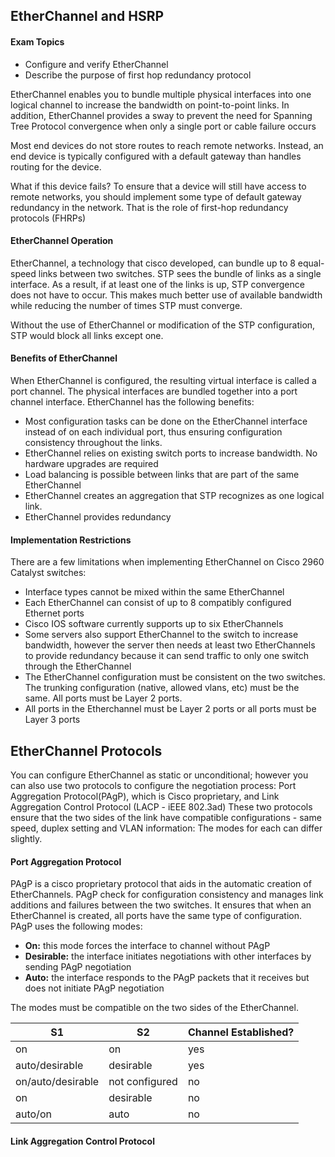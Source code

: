 ## EtherChannel and HSRP

#### Exam Topics

- Configure and verify EtherChannel
- Describe the purpose of first hop redundancy protocol

EtherChannel enables you to bundle multiple physical interfaces into one logical channel to increase the bandwidth on point-to-point links. In addition, EtherChannel provides a sway to prevent the need for Spanning Tree Protocol convergence when only a single port or cable failure occurs

Most end devices do not store routes to reach remote networks. Instead, an end device is typically configured with a default gateway than handles routing for the device. 

What if this device fails? To ensure that a device will still have access to remote networks, you should implement some type of default gateway redundancy in the network. That is the role of first-hop redundancy protocols (FHRPs)

#### EtherChannel Operation

EtherChannel, a technology that cisco developed, can bundle up to 8 equal-speed links between two switches. STP sees the bundle of links as a single interface. As a result, if at least one of the links is up, STP convergence does not have to occur. This makes much better use of available bandwidth while reducing the number of times STP must converge. 

Without the use of EtherChannel or modification of the STP configuration, STP would block all links except one. 

#### Benefits of EtherChannel

When EtherChannel is configured, the resulting virtual interface is called a port channel. The physical interfaces are bundled together into a port channel interface. EtherChannel has the following benefits:

* Most configuration tasks can be done on the EtherChannel interface instead of on each individual port, thus ensuring configuration consistency throughout the links. 
* EtherChannel relies on existing switch ports to increase bandwidth. No hardware upgrades are required
* Load balancing is possible between links that are part of the same EtherChannel
* EtherChannel creates an aggregation that STP recognizes as one logical link. 
* EtherChannel provides redundancy

#### Implementation Restrictions

There are a few limitations when implementing EtherChannel on Cisco 2960 Catalyst switches:
- Interface types cannot be mixed within the same EtherChannel
- Each EtherChannel can consist of up to 8 compatibly configured Ethernet ports
- Cisco IOS software currently supports up to six EtherChannels
- Some servers also support EtherChannel to the switch to increase bandwidth, however the server then needs at least two EtherChannels to provide redundancy because it can send traffic to only one switch through the EtherChannel
- The EtherChannel configuration must be consistent on the two switches. The trunking configuration (native, allowed vlans, etc) must be the same. All ports must be Layer 2 ports. 
- All ports in the Etherchannel must be Layer 2 ports or all ports must be Layer 3 ports

## EtherChannel Protocols

You can configure EtherChannel as static or unconditional; however you can also use two protocols to configure the negotiation process:
Port Aggregation Protocol(PAgP), which is Cisco proprietary, and Link Aggregation Control Protocol (LACP - iEEE 802.3ad) These two protocols ensure that the two sides of the link have compatible configurations - same speed, duplex setting and VLAN information: The modes for each can differ slightly.

#### Port Aggregation Protocol

PAgP is a cisco proprietary protocol that aids in the automatic creation of EtherChannels. PAgP check for configuration consistency and manages link additions and failures between the two switches. It ensures that when an EtherChannel is created, all ports have the same type of configuration. PAgP uses the following modes:
- **On:** this mode forces the interface to channel without PAgP
- **Desirable:** the interface initiates negotiations with other interfaces by sending PAgP negotiation
- **Auto:** the interface responds to the PAgP packets that it receives but does not initiate PAgP negotiation 

The modes must be compatible on the two sides of the EtherChannel.

| S1                | S2             | Channel Established? |
|-------------------|----------------|----------------------|
| on                | on             | yes                  |
| auto/desirable    | desirable      | yes                  |
| on/auto/desirable | not configured | no                   |
| on                | desirable      | no                   |
| auto/on           | auto           | no                   |

#### Link Aggregation Control Protocol

